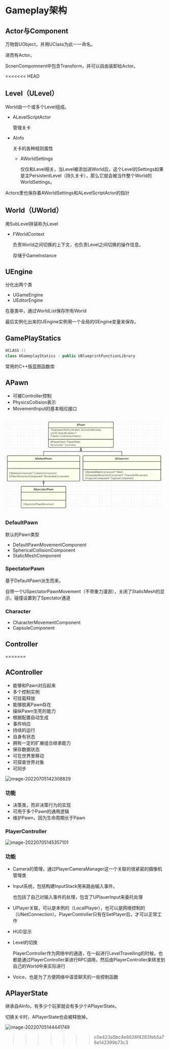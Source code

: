 # Gameplay架构

## Actor与Component

万物皆UObject，并用UClass为此一一命名。

进而有Actor。

ScnenCompomnent中包含Transform，并可以自由装卸给Actor。

<<<<<<< HEAD
## Level（ULevel）

World由一个或多个Level组成。

- ALevelScriptActor

  管理关卡

- AInfo

  关卡的各种规则属性
  
  - AWorldSettings
  
    仅仅和Level相关，当Level被添加进World后，这个Level的Settings如果是主PersistentLevel（持久关卡），那么它就会被当作整个World的WorldSettings。

Actors里也保存着AWorldSettings和ALevelScriptActor的指针

## World（UWorld）

用SubLevel拼装称为Level

- FWorldContext

  负责World之间切换的上下文，也负责Level之间切换的操作信息。

  存储于GameInstance

## UEngine

分化出两个类

- UGameEngine
- UEditorEngine

在基类中，通过WorldList保存所有World

最后实例化出来的UEngine实例用一个全局的GEngine变量来保存。

## GamePlayStatics

```c++
UCLASS ()
class UGameplayStatics : public UBlueprintFunctionLibrary 
```

常用的C++版蓝图函数库

## APawn

- 可被Controller控制
- PhysicsCollision表示
- MovementInput的基本相应接口

![image-20220703163824766](GamePlay%E6%9E%B6%E6%9E%84.assets/image-20220703163824766.png)

### DefaultPawn

默认的Pawn类型

- DefaultPawnMovementComponent
- SphericalCollisionComponent
- StaticMeshComponent

### SpectatorPawn

基于DefaultPawn派生而来。

自带一个USpectatorPawnMovement（不带重力漫游），关闭了StaticMesh的显示，碰撞设置到了Spectator通道

### Character

- CharacterMovementComponent
- CapsuleComponent

## Controller
=======
## AController

- 能够和Pawn对应起来
- 多个控制实例
- 可挂载释放
- 能够脱离Pawn存在
- 操纵Pawn生死的能力
- 根据配置自动生成
- 事件响应
- 持续的运行
- 自身有状态
- 拥有一定的扩展组合继承能力
- 保存数据状态
- 可在世界里移动
- 可探查世界对象
- 可同步

![image-20220705142308829](E:\note\Unreal\GamePlay架构.assets\image-20220705142308829.png)

### 功能

- 决策类，而非决策行为的实现
- 可用于多个Pawn的通用逻辑
- 维护Pawn，因为生命周期长于Pawn

### PlayerController

![image-20220705145357101](E:\note\Unreal\GamePlay架构.assets\image-20220705145357101.png)

### 功能

- Camera的管理，通过PlayerCameraManager这一个关联的很紧密的摄像机管理类

- Input系统，包括构建InputStack用来路由输入事件。

  也包括了自己对输入事件的处理，包含了UPlauerInput来委托处理

- UPlayer关联，可以是本例的（LocalPlayer），也可以是网络控制的（UNetConnection）。PlayerController只有在SetPlayer后，才可以正常工作

- HUD显示

- Level的切换

  PlayerController作为网络中的通道，在一起进行LevelTravelling的时候，也都是通过PlayerController来进行RPC调用，然后由PlayerController来转发到自己的World中来实际进行

- Voice，也是为了方便网络中语音聊天的一些控制函数



## APlayerState

继承自AInfo，有多少个玩家就会有多少个APlayerState。

切换关卡时，APlayerState也会被释放掉。

![image-20220705144441749](E:\note\Unreal\GamePlay架构.assets\image-20220705144441749.png)

>>>>>>> c0e423a5bc4e8626f4283feb5a76e142399b73c3
